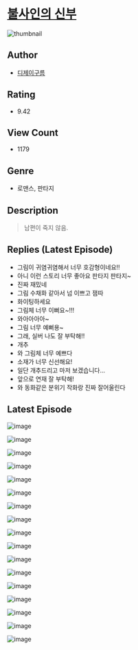 # [불사인의 신부](https://comic.naver.com/challenge/list?titleId=809930)
![thumbnail](https://image-comic.pstatic.net/user_contents_data/challenge_comic/2023/05/23/118079/upload_7076057925746320697_480x623.jpeg)

## Author
- [디제이구름](https://comic.naver.com/artistTitle?id=118079)

## Rating
- 9.42

## View Count
- 1179

## Genre
- 로맨스, 판타지

## Description
> 남편이 죽지 않음.

## Replies (Latest Episode)
- 그림이 귀염귀염해서 너무 호감형이네요!!
- 아니 이런 스토리 너무 좋아요 판타지 판타지~
- 진짜 재밌네
- 그림 수채화 같아서 넘 이쁘고 잼따
- 화이팅하세요
- 그림체 너무 이뻐요~!!!
- 와아아아아~
- 그림 너무 예뻐용~
- 그래, 실버 나도 잘 부탁해!!
- 개추
- 와 그림체 너무 예쁘다
- 소재가 너무 신선해요!
- 일단 개추드리고 마저 보겠습니다...
- 앞으로 연재 잘 부탁해!
- 와 동화같은 분위기 작화랑 진짜 잘어울린다

## Latest Episode
![image](https://image-comic.pstatic.net/user_contents_data/challenge_comic/2023/05/23/118079/upload_3631080402256737894.jpeg)

![image](https://image-comic.pstatic.net/user_contents_data/challenge_comic/2023/05/23/118079/upload_4050485818328245048.jpeg)

![image](https://image-comic.pstatic.net/user_contents_data/challenge_comic/2023/05/23/118079/upload_3919927406826304098.jpeg)

![image](https://image-comic.pstatic.net/user_contents_data/challenge_comic/2023/05/23/118079/upload_4049688681004754489.jpeg)

![image](https://image-comic.pstatic.net/user_contents_data/challenge_comic/2023/05/23/118079/upload_4051050783426623283.jpeg)

![image](https://image-comic.pstatic.net/user_contents_data/challenge_comic/2023/05/23/118079/upload_3545240434272908848.jpeg)

![image](https://image-comic.pstatic.net/user_contents_data/challenge_comic/2023/05/23/118079/upload_3473790668288176184.jpeg)

![image](https://image-comic.pstatic.net/user_contents_data/challenge_comic/2023/05/23/118079/upload_7219945741776728931.jpeg)

![image](https://image-comic.pstatic.net/user_contents_data/challenge_comic/2023/05/23/118079/upload_7161623015000977973.jpeg)

![image](https://image-comic.pstatic.net/user_contents_data/challenge_comic/2023/05/23/118079/upload_3978986579517727033.jpeg)

![image](https://image-comic.pstatic.net/user_contents_data/challenge_comic/2023/05/23/118079/upload_7293075128546059364.jpeg)

![image](https://image-comic.pstatic.net/user_contents_data/challenge_comic/2023/05/23/118079/upload_7378081678777988401.jpeg)

![image](https://image-comic.pstatic.net/user_contents_data/challenge_comic/2023/05/23/118079/upload_3689964752562893622.jpeg)

![image](https://image-comic.pstatic.net/user_contents_data/challenge_comic/2023/05/23/118079/upload_7076392176492688484.jpeg)

![image](https://image-comic.pstatic.net/user_contents_data/challenge_comic/2023/05/23/118079/upload_3474915464304812901.jpeg)

![image](https://image-comic.pstatic.net/user_contents_data/challenge_comic/2023/05/23/118079/upload_7017278243773691749.jpeg)

![image](https://image-comic.pstatic.net/user_contents_data/challenge_comic/2023/05/23/118079/upload_7076060119739480368.jpeg)
